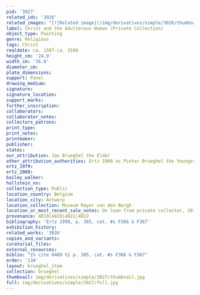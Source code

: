 ```yaml
---
pid: '3027'
related_ids: '3026'
related_images: "[![Related image](/img/derivatives/simple/3026/thumbnail.jpg)](/brughel/3026)"
label: Christ and the Adulterous Woman (Private Collection)
object_type: Painting
genre: Religious
tags: Christ
realdate: ca. 1597-ca. 1598
height_cm: '24.9'
width_cm: '36.8'
diameter_cm: 
plate_dimensions: 
support: Panel
drawing_medium: 
signature: 
signature_location: 
support_marks: 
further_inscription: 
collaborators: 
collaborator_notes: 
collectors_patrons: 
print_type: 
print_notes: 
printmaker: 
publisher: 
states: 
our_attribution: Jan Brueghel the Elder
other_attribution_authorities: Ertz 1998 as Pieter Brueghel the Younger
ertz_1979: 
ertz_2008: 
bailey_walker: 
hollstein_no: 
collection_type: Public
location_country: Belgium
location_city: Antwerp
location_collection: Museum Mayer van den Bergh
location_or_most_recent_sale_notes: On loan from private collector, 2014-17
provenance: 4819|4820|4821|4822
bibliography: 'Ertz 1998, p. 385, cat. #s F366 & F367'
exhibition_history: 
related_works: '3026'
copies_and_variants: 
curatorial_files: 
external_resources: 
biblio: "{% cite 8489 %} p. 385, cat. #s F366 & F367"
order: '134'
layout: brueghel_item
collection: brueghel
thumbnail: img/derivatives/simple/3027/thumbnail.jpg
full: img/derivatives/simple/3027/full.jpg
---
```

